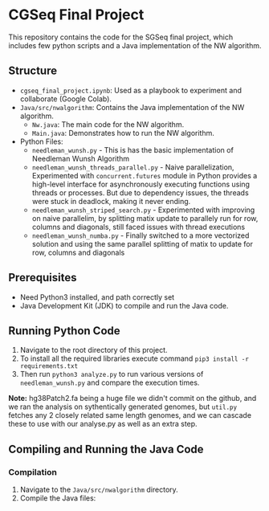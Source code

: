 # CGSeq Final Project

This repository contains the code for the SGSeq final project, which includes few python scripts and a Java implementation of the NW algorithm.

## Structure

- `cgseq_final_project.ipynb`: Used as a playbook to experiment and collaborate (Google Colab).
- `Java/src/nwalgorithm`: Contains the Java implementation of the NW algorithm.
  - `Nw.java`: The main code for the NW algorithm.
  - `Main.java`: Demonstrates how to run the NW algorithm.
- Python Files:
    - `needleman_wunsh.py` - This is has the basic implementation of Needleman Wunsh Algorithm
    - `needleman_wunsh_threads_parallel.py` - Naive parallelization, Experimented with `concurrent.futures` module in Python provides a high-level interface for asynchronously executing functions using threads or processes. But due to dependency issues, the threads were stuck in deadlock, making it never ending.
    - `needleman_wunsh_striped_search.py` - Experimented with improving on naive parallelim, by splitting matix update to parallely run for row, columns and diagonals, still faced issues with thread executions
    - `needleman_wunsh_numba.py` - Finally switched to a more vectorized solution and using the same parallel splitting of matix to update for row, columns and diagonals

## Prerequisites

- Need Python3 installed, and path correctly set 
- Java Development Kit (JDK) to compile and run the Java code.

## Running Python Code

1. Navigate to the root directory of this project.
2. To install all the required libraries execute command `pip3 install -r requirements.txt`
3. Then run `python3 analyze.py` to run various versions of `needleman_wunsh.py` and compare the execution times.

**Note:** hg38Patch2.fa being a huge file we didn't commit on the github, and we ran the analysis on sythentically generated genomes, but `util.py` fetches any 2 closely related same length genomes, and we can cascade these to use with our analyse.py as well as an extra step.


## Compiling and Running the Java Code

### Compilation

1. Navigate to the `Java/src/nwalgorithm` directory.
2. Compile the Java files:
